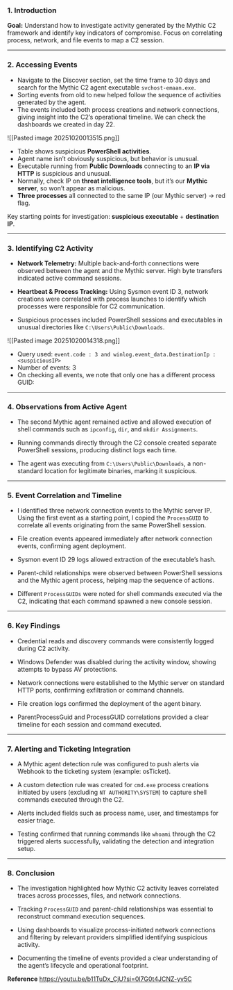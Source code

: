 ### 1. Introduction

**Goal:** Understand how to investigate activity generated by the Mythic C2 framework and identify key indicators of compromise. Focus on correlating process, network, and file events to map a C2 session.

---

### 2. Accessing Events

- Navigate to the Discover section, set the time frame to 30 days and search for the Mythic C2 agent executable `svchost-emaan.exe`.
- Sorting events from old to new helped follow the sequence of activities generated by the agent.
- The events included both process creations and network connections, giving insight into the C2’s operational timeline. We can check the dashboards we created in day 22.

![[Pasted image 20251020013515.png]]

- Table shows suspicious **PowerShell activities**.
- Agent name isn’t obviously suspicious, but behavior is unusual.
- Executable running from **Public Downloads** connecting to an **IP via HTTP** is suspicious and unusual.
- Normally, check IP on **threat intelligence tools**, but it’s our **Mythic server**, so won’t appear as malicious.
- **Three processes** all connected to the same IP (our Mythic server) → red flag.

Key starting points for investigation: **suspicious executable** + **destination IP**.

---

### 3. Identifying C2 Activity

- **Network Telemetry:** Multiple back-and-forth connections were observed between the agent and the Mythic server. High byte transfers indicated active command sessions.
    
- **Heartbeat & Process Tracking:** Using Sysmon event ID 3, network creations were correlated with process launches to identify which processes were responsible for C2 communication.
    
- Suspicious processes included PowerShell sessions and executables in unusual directories like `C:\Users\Public\Downloads`.


![[Pasted image 20251020014318.png]]
- Query used: `event.code : 3 and winlog.event_data.DestinationIp : <suspiciousIP>`
- Number of events: 3
- On checking all events, we note that only one has a different process GUID:

---

### 4. Observations from Active Agent

- The second Mythic agent remained active and allowed execution of shell commands such as `ipconfig`, `dir`, and `mkdir Assignments`.
    
- Running commands directly through the C2 console created separate PowerShell sessions, producing distinct logs each time.
    
- The agent was executing from `C:\Users\Public\Downloads`, a non-standard location for legitimate binaries, marking it suspicious.
    

---

### 5. Event Correlation and Timeline

- I identified three network connection events to the Mythic server IP. Using the first event as a starting point, I copied the `ProcessGUID` to correlate all events originating from the same PowerShell session.
    
- File creation events appeared immediately after network connection events, confirming agent deployment.
    
- Sysmon event ID 29 logs allowed extraction of the executable’s hash.
    
- Parent-child relationships were observed between PowerShell sessions and the Mythic agent process, helping map the sequence of actions.
    
- Different `ProcessGUIDs` were noted for shell commands executed via the C2, indicating that each command spawned a new console session.
    

---

### 6. Key Findings

- Credential reads and discovery commands were consistently logged during C2 activity.
    
- Windows Defender was disabled during the activity window, showing attempts to bypass AV protections.
    
- Network connections were established to the Mythic server on standard HTTP ports, confirming exfiltration or command channels.
    
- File creation logs confirmed the deployment of the agent binary.
    
- ParentProcessGuid and ProcessGUID correlations provided a clear timeline for each session and command executed.
    

---

### 7. Alerting and Ticketing Integration

- A Mythic agent detection rule was configured to push alerts via Webhook to the ticketing system (example: osTicket).
    
- A custom detection rule was created for `cmd.exe` process creations initiated by users (excluding `NT AUTHORITY\SYSTEM`) to capture shell commands executed through the C2.
    
- Alerts included fields such as process name, user, and timestamps for easier triage.
    
- Testing confirmed that running commands like `whoami` through the C2 triggered alerts successfully, validating the detection and integration setup.
    

---

### 8. Conclusion

- The investigation highlighted how Mythic C2 activity leaves correlated traces across processes, files, and network connections.
    
- Tracking `ProcessGUID` and parent-child relationships was essential to reconstruct command execution sequences.
    
- Using dashboards to visualize process-initiated network connections and filtering by relevant providers simplified identifying suspicious activity.
    
- Documenting the timeline of events provided a clear understanding of the agent’s lifecycle and operational footprint.

**Reference**
https://youtu.be/b11TuDx_CjU?si=0l7G0t4JCNZ-yv5C